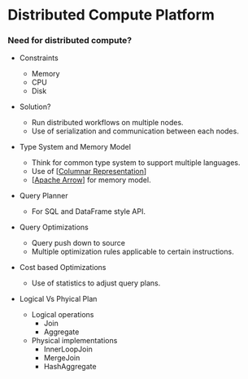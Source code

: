 # Distributed Compute Platform

### Need for distributed compute?

- Constraints
    - Memory
    - CPU
    - Disk

- Solution?
    - Run distributed workflows on multiple nodes.
    - Use of serialization and communication between each nodes.

- Type System and Memory Model
    - Think for common type system to support multiple languages.
    - Use of [[Columnar Representation]]
    - [[Apache Arrow]] for memory model.

- Query Planner
    - For SQL and DataFrame style API.

- Query Optimizations
  - Query push down to source
  - Multiple optimization rules applicable to certain instructions.

- Cost based Optimizations
    - Use of statistics to adjust query plans.

- Logical Vs Phyical Plan
    - Logical operations
        - Join
        - Aggregate
    - Physical implementations
        - InnerLoopJoin
        - MergeJoin
        - HashAggregate

[//begin]: # "Autogenerated link references for markdown compatibility"
[Columnar Representation]: columnar-representation "Columnar Representation"
[Apache Arrow]: apache-arrow "Apache Arrow"
[//end]: # "Autogenerated link references"